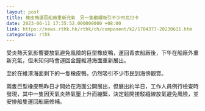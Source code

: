 ```yaml
---
layout: post
title: 橡皮鴨運回船廠重新充氣　另一隻繼續吸引不少市民打卡
date: 2023-06-11 17:35:52.000000000 +08:00
link: https://news.rthk.hk/rthk/ch/component/k2/1704377-20230611.htm
categories: rthk
---
```


受炎熱天氣影響要放氣避免風險的巨型橡皮鴨，運回青衣船廠後，下午在船廠外重新充氣，但未知何時會運回金鐘維港海面重新展出。

至於在維港海面剩下的一隻橡皮鴨，仍然吸引不少市民到海傍觀賞。

兩隻巨型橡皮鴨昨日才開始在海面公開展出，但展出約半日，工作人員例行檢查時發現，其中一隻因天氣炎熱氣壓上升而繃緊，決定鬆開接駁縫線放氣避免風險，並安排船隻運回船廠修補。
